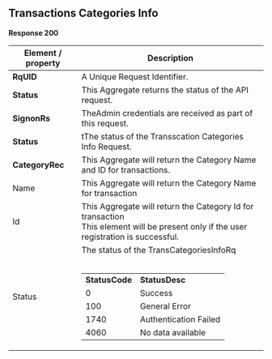 ## Transactions Categories Info


<b>Response 200</b>

<table>
    <thead>
        <th>Element / property</th>
        <th>Description</th>
    </thead>
    <tbody>
        <tr>
            <td><b>RqUID</b></td>
            <td>A Unique Request Identifier.</td>
        </tr>
        <tr>
            <td><b>Status </b></td>
            <td>This Aggregate returns the status of the API request.</td>
        </tr>
        <tr>
            <td><b>SignonRs</b></td>
            <td>TheAdmin credentials are received as part of this request.</td>
        </tr>
        <tr>
            <td><b>Status</b></td>
            <td>tThe status of the Transscation Categories Info Request.<br />
        </tr>
        <tr>
            <td><b>CategoryRec</b></td>
            <td>This Aggregate will return the Category Name and ID for transactions.</td>
        </tr>
        <tr>
            <td>Name</td>
            <td>This Aggregate will return the Category Name for transaction
        </tr>
        <tr>
            <td>Id </td>
            <td> This Aggregate will return the Category Id for transaction <br> This element will be present only if
                the user registration is successful. <br />
        </tr>
        <tr>
            <td>Status</td>
            <td>
                The status of the TransCategoriesInfoRq
                <br>
                <br>
                <table>
                    <tr>
                        <td><b>StatusCode</b></td>
                        <td><b>StatusDesc</b></td>
                    </tr>
                    <tr>
                        <td>0</td>
                        <td>Success</td>
                    </tr>
                    <tr>
                        <td>100</td>
                        <td>General Error</td>
                    </tr>
                    <tr>
                        <td>1740</td>
                        <td>Authentication Failed</td>
                    </tr>
                    <tr>
                        <td>4060</td>
                        <td>No data available</td>
                    </tr>
                </table>
            </td>
        </tr>
    </tbody>
</table>